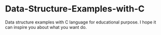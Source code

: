 # Data-Structure-Examples-with-C
Data structure examples with C language for educational purpose. 
I hope it can inspire you about what you want do.
